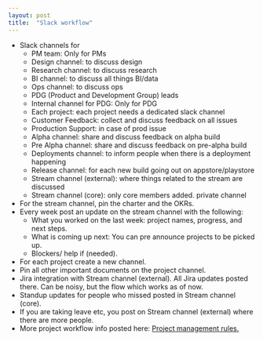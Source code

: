 ```yaml
---
layout: post
title:  "Slack workflow"
---
```


- Slack channels for
  - PM team: Only for PMs
  - Design channel: to discuss design
  - Research channel: to discuss research
  - BI channel: to discuss all things BI/data
  - Ops channel: to discuss ops
  - PDG (Product and Development Group) leads
  - Internal channel for PDG: Only for PDG
  - Each project: each project needs a dedicated slack channel
  - Customer Feedback: collect and discuss feedback on all issues
  - Production Support: in case of prod issue
  - Alpha channel: share and discuss feedback on alpha build
  - Pre Alpha channel: share and discuss feedback on pre-alpha build
  - Deployments channel: to inform people when there is a deployment happening
  - Release channel: for each new build going out on appstore/playstore
  - Stream channel (external): where things related to the stream are discussed
  - Stream channel (core): only core members added. private channel
- For the stream channel, pin the charter and the OKRs.
- Every week post an update on the stream channel with the following:
  - What you worked on the last week: project names, progress, and next steps.
  - What is coming up next: You can pre announce projects to be picked up.
  - Blockers/ help if (needed).
- For each project create a new channel.
- Pin all other important documents on the project channel.
- Jira integration with Stream channel (external). All Jira updates posted there. Can be noisy, but the flow which works as of now.
- Standup updates for people who missed posted in Stream channel (core).
- If you are taking leave etc, you post on Stream channel (external) where there are more people.
- More project workflow info posted here: [Project management rules.](https://manassaloi.com/2020/04/26/rules-project-management.html)
